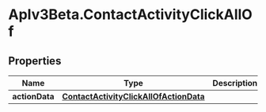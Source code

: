 # ApIv3Beta.ContactActivityClickAllOf

## Properties

Name | Type | Description | Notes
------------ | ------------- | ------------- | -------------
**actionData** | [**ContactActivityClickAllOfActionData**](ContactActivityClickAllOfActionData.md) |  | [optional] 



